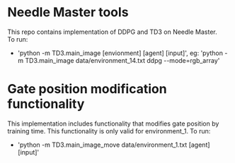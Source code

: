 # Needle Master tools
This repo contains implementation of DDPG and TD3 on Needle Master. <br>
To run: 
- 'python -m  TD3.main_image  [envionment]  [agent]  [input]', eg: 'python -m  TD3.main_image  data/environment_14.txt  ddpg --mode=rgb_array'

# Gate position modification functionality
This implementation includes functionality that modifies gate position by training time. This functionality is only valid for environment_1.
To run:
- 'python -m TD3.main_image_move data/environment_1.txt [agent]  [input]'


